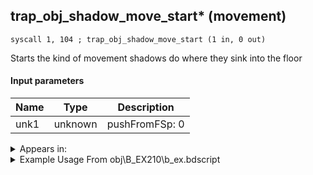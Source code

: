 ## trap_obj_shadow_move_start* (movement)

`syscall 1, 104 ; trap_obj_shadow_move_start (1 in, 0 out)`

Starts the kind of movement shadows do where they sink into the floor

#### Input parameters
| Name | Type | Description
|------|------|------------
| unk1   | unknown   | pushFromFSp: 0




<details>
	<summary>Appears in:</summary>
| filename | Entity (obj)
|----------|-------------
| obj\B_EX210\b_ex.bdscript       | ((M) Luxord’s card (attack))          
| obj\M_EX020\m_ex.bdscript       | ((M) Shadow)          
| obj\M_EX020_NM\m_ex.bdscript       | ((M) Shadow (NM))          
| obj\M_EX020_NM_RAW\m_ex.bdscript       | ((M) Shadow (NM) (RAW))          
| obj\M_EX020_RAW\m_ex.bdscript       | ((M) Shadow (RAW))          
| obj\M_EX020_WI\m_ex.bdscript       | ((M) Shadow (WI))          
| obj\M_EX020_WI_RAW\m_ex.bdscript       | ((M) Shadow (WI) (RAW))          
| obj\M_EX420\m_ex.bdscript       | ((M) Neoshadow)          
| obj\M_EX420_NM\m_ex.bdscript       | ((M) Neoshadow (NM))          

</details>

<details>
	<summary>Example Usage From obj\B_EX210\b_ex.bdscript</summary>
```
L4817:
 pushFromFSp 0
 pushImm 5
 syscall 1, 71 ; trap_obj_reset_flag (2 in, 0 out)
 pushFromFSp 0
 pushImm 1
 syscall 1, 70 ; trap_obj_set_flag (2 in, 0 out)
 pushFromFSp 0
 pushImm 3
 syscall 1, 70 ; trap_obj_set_flag (2 in, 0 out)
 pushFromFSp 0
 syscall 1, 104 ; trap_obj_shadow_move_start (1 in, 0 out)
 pushImm 1
 popToSpVal 108
 ret
```
</details>

